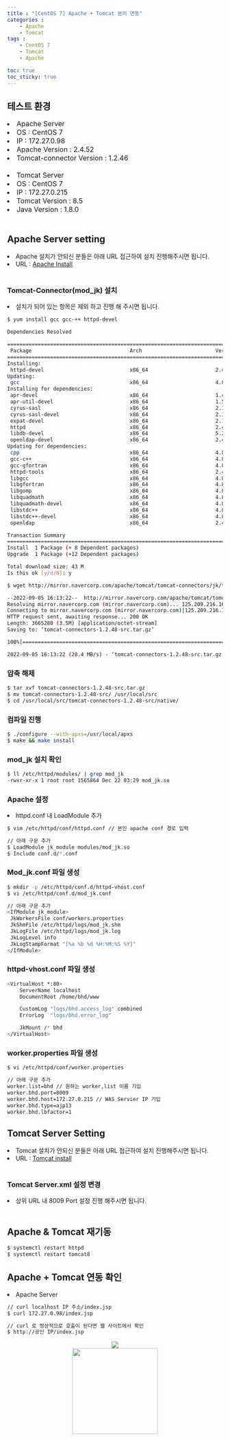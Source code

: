 ```yaml
---
title : "[CentOS 7] Apache + Tomcat 분리 연동"
categories : 
    - Apache
    - Tomcat
tags :
    - CentOS 7
    - Tomcat
    - Apache

toc: true
toc_sticky: true
---
```


## 테스트 환경
<div style="font-size:16px;">
<li> Apache Server </li>
<li> OS : CentOS 7 </li>
<li> IP : 172.27.0.98 </li>
<li> Apache Version : 2.4.52 </li>
<li> Tomcat-connector Version : 1.2.46 </li>
<br>
<li> Tomcat Server </li>
<li> OS : CentOS 7 </li>
<li> IP : 172.27.0.215 </li>
<li> Tomcat Version : 8.5 </li>
<li> Java Version : 1.8.0 </li>
</div>
<br>

## Apache Server setting
<li> Apache 설치가 안되신 분들은 아래 URL 접근하여 설치 진행해주시면 됩니다.</li>
<li> URL : <a href="https://hyundo0630.github.io/apache/CentOS-7-Apache-Install/"> Apache Install </a></li>
<br>

### Tomcat-Connector(mod_jk) 설치

<li> 설치가 되어 있는 항목은 제외 하고 진행 해 주시면 됩니다. </li>

```bash
$ yum install gcc gcc-++ httpd-devel
```

```bash
Dependencies Resolved

====================================================================================================================================================
 Package                                Arch                        Version                                      Repository                    Size
====================================================================================================================================================
Installing:
 httpd-devel                            x86_64                      2.4.6-89.el7.centos.1                        updates                      197 k
Updating:
 gcc                                    x86_64                      4.8.5-36.el7_6.2                             updates                       16 M
Installing for dependencies:
 apr-devel                              x86_64                      1.4.8-3.el7_4.1                              base                         188 k
 apr-util-devel                         x86_64                      1.5.2-6.el7                                  base                          76 k
 cyrus-sasl                             x86_64                      2.1.26-23.el7                                base                          88 k
 cyrus-sasl-devel                       x86_64                      2.1.26-23.el7                                base                         310 k
 expat-devel                            x86_64                      2.1.0-10.el7_3                               base                          57 k
 httpd                                  x86_64                      2.4.6-89.el7.centos.1                        updates                      2.7 M
 libdb-devel                            x86_64                      5.3.21-24.el7                                base                          38 k
 openldap-devel                         x86_64                      2.4.44-21.el7_6                              updates                      804 k
Updating for dependencies:
 cpp                                    x86_64                      4.8.5-36.el7_6.2                             updates                      5.9 M
 gcc-c++                                x86_64                      4.8.5-36.el7_6.2                             updates                      7.2 M
 gcc-gfortran                           x86_64                      4.8.5-36.el7_6.2                             updates                      6.7 M
 httpd-tools                            x86_64                      2.4.6-89.el7.centos.1                        updates                       91 k
 libgcc                                 x86_64                      4.8.5-36.el7_6.2                             updates                      102 k
 libgfortran                            x86_64                      4.8.5-36.el7_6.2                             updates                      300 k
 libgomp                                x86_64                      4.8.5-36.el7_6.2                             updates                      158 k
 libquadmath                            x86_64                      4.8.5-36.el7_6.2                             updates                      189 k
 libquadmath-devel                      x86_64                      4.8.5-36.el7_6.2                             updates                       53 k
 libstdc++                              x86_64                      4.8.5-36.el7_6.2                             updates                      305 k
 libstdc++-devel                        x86_64                      4.8.5-36.el7_6.2                             updates                      1.5 M
 openldap                               x86_64                      2.4.44-21.el7_6                              updates                      356 k

Transaction Summary
====================================================================================================================================================
Install  1 Package (+ 8 Dependent packages)
Upgrade  1 Package (+12 Dependent packages)

Total download size: 43 M
Is this ok [y/d/N]: y
```

```bash
$ wget http://mirror.navercorp.com/apache/tomcat/tomcat-connectors/jk/tomcat-connectors-1.2.48-src.tar.gz

--2022-09-05 16:13:22--  http://mirror.navercorp.com/apache/tomcat/tomcat-connectors/jk/tomcat-connectors-1.2.48-src.tar.gz
Resolving mirror.navercorp.com (mirror.navercorp.com)... 125.209.216.167
Connecting to mirror.navercorp.com (mirror.navercorp.com)|125.209.216.167|:80... connected.
HTTP request sent, awaiting response... 200 OK
Length: 3665280 (3.5M) [application/octet-stream]
Saving to: ‘tomcat-connectors-1.2.48-src.tar.gz’

100%[==========================================================================================================>] 3,665,280   --.-K/s   in 0.1s    

2022-09-05 16:13:22 (28.4 MB/s) - ‘tomcat-connectors-1.2.48-src.tar.gz’ saved [3665280/3665280]
```

### 압축 해제
```bash
$ tar xvf tomcat-connectors-1.2.48-src.tar.gz
$ mv tomcat-connectors-1.2.48-src/ /usr/local/src
$ cd /usr/local/src/tomcat-connectors-1.2.48-src/native/
```

### 컴파일 진행
```bash
$ ./configure --with-apxs=/usr/local/apxs
$ make && make install
```

### mod_jk 설치 확인
```bash
$ ll /etc/httpd/modules/ | grep mod_jk
-rwxr-xr-x 1 root root 1565864 Dec 22 03:29 mod_jk.so
```

### Apache 설정
<li> httpd.conf 내 LoadModule 추가 </li>

```bash
$ vim /etc/httpd/conf/httpd.conf // 본인 apache conf 경로 입력
```

```bash
// 아래 구문 추가
$ LoadModule jk_module modules/mod_jk.so
$ Include conf.d/*.conf
```

### Mod_jk.conf 파일 생성
```bash
$ mkdir -p /etc/httpd/conf.d/httpd-vhost.conf
$ vi /etc/httpd/conf.d/mod_jk.conf
```
```bash
// 아래 구문 추가
<IfModule jk_module>
 JkWorkersFile conf/workers.properties
 JkShmFile /etc/httpd/logs/mod_jk.shm
 JkLogFile /etc/httpd/logs/mod_jk.log
 JkLogLevel info
 JkLogStampFormat "[%a %b %d %H:%M:%S %Y]"
</IfModule>
```
### httpd-vhost.conf 파일 생성
```bash
<VirtualHost *:80>
    ServerName localhost
    DocumentRoot /home/bhd/www

    CustomLog "logs/bhd.access_log" combined
    ErrorLog  "logs/bhd.error_log"

    JkMount /* bhd
</VirtualHost>
```

### worker.properties 파일 생성

```bash
$ vi /etc/httpd/conf/worker.properties
```
```bash
// 아래 구문 추가
worker.list=bhd // 원하는 worker,list 이름 기입
worker.bhd.port=8009
worker.bhd.host=172.27.0.215 // WAS Servier IP 기입
worker.bhd.type=ajp13
worker.bhd.lbfactor=1
```

## Tomcat Server Setting
<li> Tomcat 설치가 안되신 분들은 아래 URL 접근하여 설치 진행해주시면 됩니다.</li>
<li> URL : <a href="https://hyundo0630.github.io/tomcat/CentOS-7-Tomcat-8.5-Install/"> Tomcat install </a></li>
<br>

### Tomcat Server.xml 설정 변경
<li> 상위 URL 내 8009 Port 설정 진행 해주시면 됩니다. </li>
<br>

## Apache & Tomcat 재기동
```bash
$ systemctl restart httpd
$ systemctl restart tomcat8
```

## Apache + Tomcat 연동 확인
<li> Apache Server </li>

```bash
// curl localhost IP 주소/index.jsp
$ curl 172.27.0.98/index.jsp

// curl 로 정상적으로 호출이 된다면 웹 사이트에서 확인
$ http://공인 IP/index.jsp
```

<div style="text-align:center;">
<img src="https://raw.githubusercontent.com/hyundo0630/hyundo0630.github.io/62e0c0515902554bd0fb040cc1618d3406fc0e01/images/Apache%20%2B%20Tomcat%20%EA%B4%80%EB%A0%A8/Apache%20%2B%20Tomcat%20%EC%97%B0%EB%8F%99%20Page.png">
</div>

<div style="text-align:center;">
<img src="https://github.com/hyundo0630/hyundo0630.github.io/blob/main/images/%EA%B0%90%EC%82%AC%ED%95%A9%EB%8B%88%EB%8B%A4.gif?raw=true" width="200" height="200">
</div>
